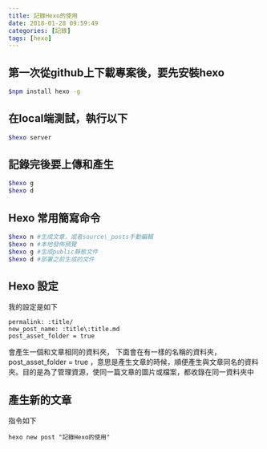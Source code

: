 ```yaml
---
title: 記錄Hexo的使用
date: 2018-01-28 09:59:49
categories: [記錄]
tags: [hexo]
---
```

## 第一次從github上下載專案後，要先安裝hexo
``` bash
$npm install hexo -g
```
## 在local端測試，執行以下

``` bash
$hexo server
```
## 記錄完後要上傳和產生
``` bash
$hexo g
$hexo d
```
## Hexo 常用簡寫命令
``` bash
$hexo n #生成文章，或者source\_posts手動編輯
$hexo n #本地發佈預覽
$hexo g #生成public靜態文件
$hexo d #部署之前生成的文件
```
## Hexo 設定
我的設定是如下
```
permalink: :title/
new_post_name: :title\:title.md 
post_asset_folder = true
```
會產生一個和文章相同的資料夾，
下面會在有一樣的名稱的資料夾，post_asset_folder = true ，意思是產生文章的時候，順便產生與文章同名的資料夾。目的是為了管理資源，使同一篇文章的圖片或檔案，都收錄在同一資料夾中
## 產生新的文章
指令如下
```
hexo new post "記錄Hexo的使用"
```